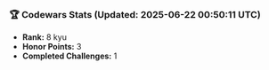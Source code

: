 ### 🏆 Codewars Stats (Updated: 2025-06-22 00:50:11 UTC)

- **Rank:** 8 kyu
- **Honor Points:** 3
- **Completed Challenges:** 1
